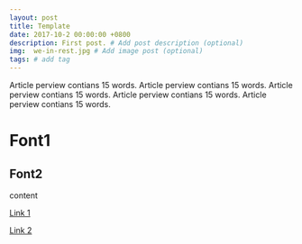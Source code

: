 ```yaml
---
layout: post
title: Template
date: 2017-10-2 00:00:00 +0800
description: First post. # Add post description (optional)
img:  we-in-rest.jpg # Add image post (optional)
tags: # add tag
---
```


Article perview contians 15 words. Article perview contians 15 words. Article perview contians 15 words. Article perview contians 15 words. Article perview contians 15 words. 


# Font1

## Font2

content

[Link 1]({{site.baseurl}}/)

[Link 2](https://shaoanlu.github.io/the-best-organizer-software/)
